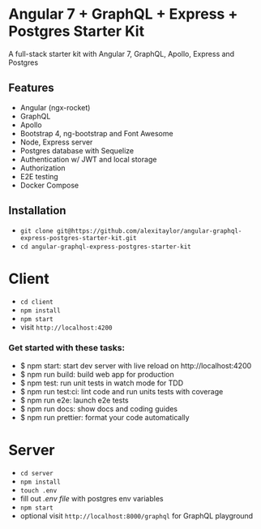 # Angular 7 + GraphQL + Express + Postgres Starter Kit

A full-stack starter kit with Angular 7, GraphQL, Apollo, Express and Postgres

## Features

* Angular (ngx-rocket)
* GraphQL
* Apollo
* Bootstrap 4, ng-bootstrap and Font Awesome
* Node, Express server
* Postgres database with Sequelize
* Authentication w/ JWT and local storage
* Authorization
* E2E testing
* Docker Compose

## Installation

* `git clone git@https://github.com/alexitaylor/angular-graphql-express-postgres-starter-kit.git`
* `cd angular-graphql-express-postgres-starter-kit`

# Client

* `cd client`
* `npm install`
* `npm start`
* visit `http://localhost:4200`

### Get started with these tasks:
- $ npm start: start dev server with live reload on http://localhost:4200
- $ npm run build: build web app for production
- $ npm test: run unit tests in watch mode for TDD
- $ npm run test:ci: lint code and run units tests with coverage
- $ npm run e2e: launch e2e tests
- $ npm run docs: show docs and coding guides
- $ npm run prettier: format your code automatically

# Server

* `cd server`
* `npm install`
* `touch .env`
* fill out *.env file* with postgres env variables
* `npm start`
* optional visit `http://localhost:8000/graphql` for GraphQL playground
